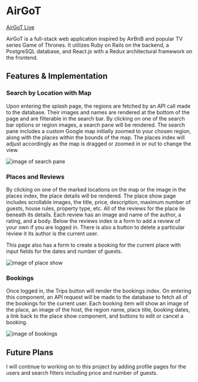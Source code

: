 # AirGoT
[AirGoT Live](https://air-got.herokuapp.com)

AirGoT is a full-stack web application inspired by AirBnB and popular TV series Game of Thrones. It utilizes Ruby on Rails on the backend, a PostgreSQL database, and React.js with a Redux architectural framework on the frontend.

## Features & Implementation

### Search by Location with Map

Upon entering the splash page, the regions are fetched by an API call made to the database. Their images and names are rendered at the bottom of the page and are filterable in the search bar. By clicking on one of the search bar options or region images, a search pane will be rendered. The search pane includes a custom Google map initially zoomed to your chosen region, along with the places within the bounds of the map. The places index will adjust accordingly as the map is dragged or zoomed in or out to change the view.

![image of search pane](docs/wireframes/search.png)

### Places and Reviews

By clicking on one of the marked locations on the map or the image in the places index, the place details will be rendered. The place show page includes scrollable images, the title, price, description, maximum number of guests, house rules, property type, etc. All of the reviews for the place lie beneath its details. Each review has an image and name of the author, a rating, and a body. Below the reviews index is a form to add a review of your own if you are logged in. There is also a button to delete a particular review it its author is the current user.

This page also has a form to create a booking for the current place with input fields for the dates and number of guests.

![image of place show](docs/wireframes/place.png)

### Bookings

Once logged in, the Trips button will render the bookings index. On entering this component, an API request will be made to the database to fetch all of the bookings for the current user. Each booking item will show an image of the place, an image of the host, the region name, place title, booking dates, a link back to the place show component, and buttons to edit or cancel a booking.

![image of bookings](docs/wireframes/bookings.png)

## Future Plans

I will continue to working on to this project by adding profile pages for the users and search filters including price and number of guests.

